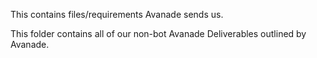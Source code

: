 This contains files/requirements Avanade sends us.

This folder contains all of our non-bot Avanade Deliverables outlined by Avanade.
